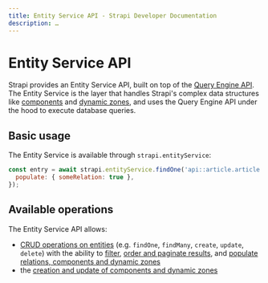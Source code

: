 ```yaml
---
title: Entity Service API - Strapi Developer Documentation
description: …
---
```


<!-- TODO: update SEO -->

# Entity Service API

Strapi provides an Entity Service API, built on top of the [Query Engine API](/developer-docs/latest/developer-resources/database-apis-reference/query-engine-api.md). The Entity Service is the layer that handles Strapi's complex data structures like [components](/developer-docs/latest/development/backend-customization/models.md#components-2) and [dynamic zones](/developer-docs/latest/development/backend-customization/models.md#dynamic-zones), and uses the Query Engine API under the hood to execute database queries.

## Basic usage

The Entity Service is available through `strapi.entityService`:

```js
const entry = await strapi.entityService.findOne('api::article.article', 1, {
  populate: { someRelation: true },
});
```

## Available operations

The Entity Service API allows:

- [CRUD operations on entities](/developer-docs/latest/developer-resources/database-apis-reference/entity-service/crud.md) (e.g. `findOne`, `findMany`, `create`, `update`, `delete`) with the ability to [filter](/developer-docs/latest/developer-resources/database-apis-reference/entity-service/filter.md), [order and paginate results](/developer-docs/latest/developer-resources/database-apis-reference/entity-service/order-pagination.md), and [populate relations, components and dynamic zones](/developer-docs/latest/developer-resources/database-apis-reference/entity-service/populate.md)
- the [creation and update of components and dynamic zones](/developer-docs/latest/developer-resources/database-apis-reference/entity-service/components-dynamic-zones.md)
